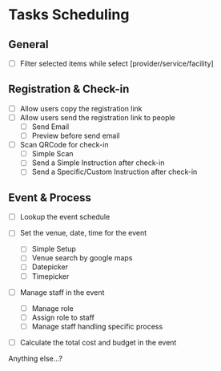# Tasks Scheduling

## General
- [ ] Filter selected items while select [provider/service/facility]

## Registration & Check-in
- [ ] Allow users copy the registration link
- [ ] Allow users send the registration link to people
  - [ ] Send Email
  - [ ] Preview before send email
- [ ] Scan QRCode for check-in
  - [ ] Simple Scan
  - [ ] Send a Simple Instruction after check-in
  - [ ] Send a Specific/Custom Instruction after check-in
  
## Event & Process
- [ ] Lookup the event schedule
- [ ] Set the venue, date, time for the event
  - [ ] Simple Setup
  - [ ] Venue search by google maps
  - [ ] Datepicker
  - [ ] Timepicker
- [ ] Manage staff in the event
  - [ ] Manage role
  - [ ] Assign role to staff
  - [ ] Manage staff handling specific process
- [ ] Calculate the total cost and budget in the event


Anything else...?
